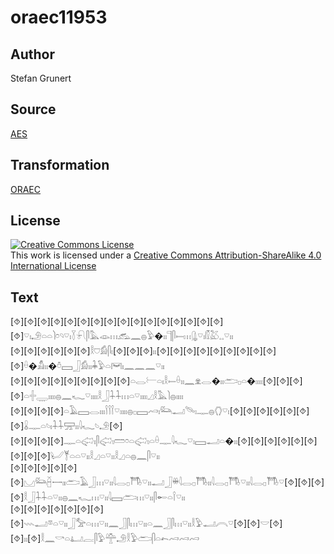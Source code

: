 # oraec11953

## Author

Stefan Grunert

## Source

[AES](https://github.com/simondschweitzer/aes)

## Transformation

[ORAEC](https://oraec.github.io/)

## License

<a rel="license" href="http://creativecommons.org/licenses/by-sa/4.0/"><img alt="Creative Commons License" style="border-width:0" src="https://i.creativecommons.org/l/by-sa/4.0/88x31.png" /></a><br />This work is licensed under a <a rel="license" href="http://creativecommons.org/licenses/by-sa/4.0/">Creative Commons Attribution-ShareAlike 4.0 International License</a>

## Text

[⯑][⯑][⯑][⯑][⯑][⯑][⯑][⯑][⯑][⯑][⯑][⯑][⯑][⯑][⯑][⯑][⯑]𓎺𓏤𓄂𓏏𓏏𓌙𓏌𓄹𓎺𓏤𓇅𓍯𓋴𓅓𓁼𓏥𓃹𓈖𓐍𓅱�𓏤𓏤𓊹𓋴𓍿𓏥𓊮𓎺𓏤𓏁𓅷𓈒𓈒𓎺𓏤𓏤<br>
[⯑][⯑][⯑][⯑][⯑][⯑]𓎛𓈞𓀁𓋴𓏤[⯑][⯑][⯑]𓏤𓏤[⯑][⯑][⯑][⯑][⯑][⯑][⯑][⯑][⯑][⯑]𓏐�𓀋𓏤𓏤�𓏊𓈙𓃀𓀁𓏤𓏤𓇓𓅱𓏏𓋞𓏤𓈖𓈖𓈖𓎺𓏤𓏤<br>
[⯑][⯑][⯑][⯑][⯑][⯑][⯑][⯑][⯑]𓏏𓂋𓍕𓏏𓏤𓎛𓍿𓏐𓏤𓏤𓈖𓁷𓂋�𓏤𓏤𓂧𓊪𓏏�𓏤𓏤𓏤𓏤[⯑][⯑][⯑][⯑]𓏏𓏶𓇾𓏤𓏤𓏤𓏤𓐍𓈖𓆑𓎺𓏤𓏤𓏤𓏤𓎛𓃀𓇑𓇑𓏥𓏏𓎺𓏤𓏤𓏤𓏤𓈎𓎛𓅓𓌙𓐍𓏤𓏤𓏤𓏤<br>
[⯑][⯑][⯑][⯑]𓏏𓄿𓈙𓂋𓏤𓏤𓏤𓌉𓌉𓌉𓎺𓏤𓏤𓏤𓏤𓐍𓊪𓈙𓄗𓏤𓃛𓂝𓄯𓏤𓊃𓐍𓂘𓎺𓏤[⯑][⯑][⯑][⯑][⯑][⯑][⯑]𓏇𓊃𓏏𓄼𓏤𓇑𓇑𓈝𓏤𓏤𓇋𓆑𓄼𓄂[⯑]<br>
[⯑][⯑][⯑][⯑]𓊃𓏏𓅾𓏤𓋴𓅾𓏤𓏠𓏌𓏏𓅾𓏤𓏏𓏐𓊃𓇋𓆑𓎺𓏤𓈙𓂝𓏏�𓏤𓏤[⯑][⯑][⯑][⯑][⯑][⯑][⯑][⯑][⯑]𓂦𓊑𓏏𓏏𓎺𓏤𓏤𓎛𓈎𓏏𓎺𓏤𓏤𓎛𓈎𓏏𓐍𓈖𓋴𓎺𓏤𓏤<br>
[⯑][⯑][⯑][⯑][⯑][⯑]𓈋𓃛𓐢𓌕𓏤𓏤𓂧𓄿𓃀𓏥𓎺𓏤𓏤𓇋𓂋𓊪𓇭𓎺𓏤𓏤𓂝𓃀𓏉𓇋𓂋𓊪𓇭𓏤𓏤𓇋𓂋𓊪𓇭𓎺𓏤𓏤𓇋𓂋𓊪𓇭𓎺[⯑][⯑][⯑][⯑]𓎛𓃀𓇑𓇑𓏏𓎺𓏤𓏤𓐍𓈖𓆑𓏥𓎺𓏤𓏤𓇋𓈙𓂧𓏥𓎺𓏤𓏤𓋴𓄡𓏏𓌉𓎺𓏤𓏤<br>
[⯑][⯑][⯑][⯑][⯑][⯑][⯑][⯑]𓇠𓂝𓎼𓏏𓎺𓏤𓏤𓃀𓅡𓏏𓏥𓎺𓏤𓏤𓈖𓃀𓋴𓏥𓎺𓏤𓏤𓏏𓈖𓃀𓋴𓏥𓎺𓏤𓏤𓎛𓅱𓂝𓇹𓎺[⯑][⯑]𓎟[⯑][⯑]𓏤𓏤[⯑]𓎛𓈖𓎡𓏏𓂞𓐛𓋴𓅱𓊯𓄂𓎛𓅱𓂧𓋴𓏏𓍉𓄗𓄗𓄗<br>
